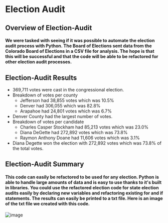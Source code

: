 # Election Audit

## Overview of Election-Audit
#### We were tasked with seeing if it was possible to automate the election audit process with Python. The Board of Elections sent data from the Colorado Board of Elections in a CSV file for analysis. The hope is that this will be successful and that the code will be able to be refactored for other election audit processes.

## Election-Audit Results
   - 369,711 votes were cast in the congressional election.
   - Breakdown of votes per county
      - Jefferson had 38,855 votes which was 10.5%
      - Denver had 306,055 which was 82.8%
      - Arapahoe had 24,801 votes which was 6.7%
   - Denver County had the largest number of votes.
   - Breakdown of votes per candidate
      - Charles Casper Stockham had 85,213 votes which was 23.0%
      - Diana DeGette had 272,892 votes which was 73.8%
      - Raymon Anthony Doane had 11,606 votes which was 3.1%
   - Diana Degette won the election with 272,892 votes which was 73.8% of the total votes.

## Election-Audit Summary
#### This code can easily be refactored to be used for any election. Python is able to handle large amounts of data and is easy to use thanks to it's built in libraries. You could use the refactored election code for state election audits easily by declaring new variables and refactoring existing for and if statements. The results can easily be printed to a txt file. Here is an image of the txt file we created with this code.


![image](https://user-images.githubusercontent.com/108315330/179340138-3147e8c5-5411-4ded-813b-3a03e7fc6fc7.png)
